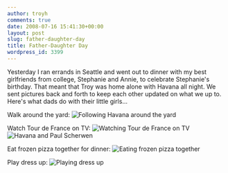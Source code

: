 ```yaml
---
author: troyh
comments: true
date: 2008-07-16 15:41:30+00:00
layout: post
slug: father-daughter-day
title: Father-Daughter Day
wordpress_id: 3399
---
```


Yesterday I ran errands in Seattle and went out to dinner with my best girlfriends from college, Stephanie and Annie, to celebrate Stephanie's birthday.  That meant that Troy was home alone with Havana all night.  We sent pictures back and forth to keep each other updated on what we up to.  Here's what dads do with their little girls...

Walk around the yard:
![Following Havana around the yard](http://farm4.static.flickr.com/3252/2673812843_e0c7fdef00.jpg?v=0)


<!-- more -->

Watch Tour de France on TV:
![Watching Tour de France on TV](http://farm4.static.flickr.com/3049/2674632810_5ebaa0caa3.jpg?v=0)
![Havana and Paul Scherwen](http://farm4.static.flickr.com/3189/2674548480_db368c57f5.jpg?v=0)

Eat frozen pizza together for dinner:
![Eating frozen pizza together](http://farm4.static.flickr.com/3114/2673812797_6774ddf2dc.jpg?v=0)

Play dress up:
![Playing dress up](http://farm4.static.flickr.com/3170/2674632856_4986abb9bc.jpg?v=0)
